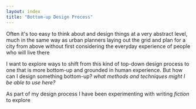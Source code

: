 ```yaml
---
layout: index
title: "Bottom-up Design Process"
---
```


Often it's too easy to think about and design things at a very abstract level, much in the same way as urban planners laying out the grid and plan for a city from above without first considering the everyday experience of people who will live there

I want to explore ways to shift from this kind of top-down design process to one that is more bottom-up and grounded in human experience. But how can I design something bottom-up? *what methods and techniques might I be able to use here?* 

As part of my design process I have been experimenting with writing *fiction* to explore 